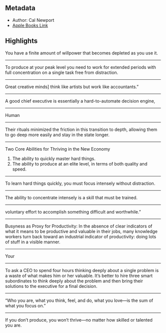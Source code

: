 ## Metadata
- Author: Cal Newport
- [Apple Books Link](ibooks://assetid/2CD6A7D30A1B7006675CB9DD72CFE111)

## Highlights
You have a finite amount of willpower that becomes depleted as you use it.

---
To produce at your peak level you need to work for extended periods with full concentration on a single task free from distraction. 

---
Great creative minds] think like artists but work like accountants.”


---
A good chief executive is essentially a hard-to-automate decision engine,

---
Human

---
Their rituals minimized the friction in this transition to depth, allowing them to go deep more easily and stay in the state longer.

---
Two Core Abilities for Thriving in the New Economy

1. The ability to quickly master hard things.
2. The ability to produce at an elite level, in terms of both quality and speed.



---
 To learn hard things quickly, you must focus intensely without distraction.

---
The ability to concentrate intensely is a skill that must be trained.

---
voluntary effort to accomplish something difficult and worthwhile.”

---
Busyness as Proxy for Productivity: In the absence of clear indicators of what it means to be productive and valuable in their jobs, many knowledge workers turn back toward an industrial indicator of productivity: doing lots of stuff in a visible manner.

---
Your

---
To ask a CEO to spend four hours thinking deeply about a single problem is a waste of what makes him or her valuable. It’s better to hire three smart subordinates to think deeply about the problem and then bring their solutions to the executive for a final decision.

---
“Who you are, what you think, feel, and do, what you love—is the sum of what you focus on.”

---
 If you don’t produce, you won’t thrive—no matter how skilled or talented you are.